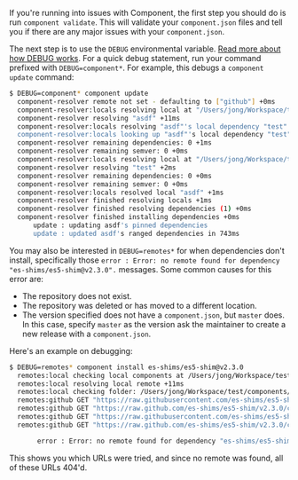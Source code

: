 If you're running into issues with Component, the first step you should do is run `component validate`. This will validate your `component.json` files and tell you if there are any major issues with your `component.json`.

The next step is to use the `DEBUG` environmental variable. [Read more about how DEBUG works](https://github.com/visionmedia/debug). For a quick debug statement, run your command prefixed with `DEBUG=component*`. For example, this debugs a `component update` command:

```bash
$ DEBUG=component* component update
  component-resolver remote not set - defaulting to ["github"] +0ms
  component-resolver:locals resolving local at "/Users/jong/Workspace/test" +0ms
  component-resolver resolving "asdf" +11ms
  component-resolver:locals resolving "asdf"'s local dependency "test". +5ms
  component-resolver:locals looking up "asdf"'s local dependency "test" at "/Users/jong/Workspace/test/lib/test". +0ms
  component-resolver remaining dependencies: 0 +1ms
  component-resolver remaining semver: 0 +0ms
  component-resolver:locals resolving local at "/Users/jong/Workspace/test/lib/test" +1ms
  component-resolver resolving "test" +2ms
  component-resolver remaining dependencies: 0 +0ms
  component-resolver remaining semver: 0 +0ms
  component-resolver:locals resolved local "asdf" +1ms
  component-resolver finished resolving locals +1ms
  component-resolver finished resolving dependencies (1) +0ms
  component-resolver finished installing dependencies +0ms
      update : updating asdf's pinned dependencies
      update : updated asdf's ranged dependencies in 743ms
```

You may also be interested in `DEBUG=remotes*` for when dependencies don't install, specifically those `error : Error: no remote found for dependency "es-shims/es5-shim@v2.3.0".` messages. Some common causes for this error are:

- The repository does not exist.
- The repository was deleted or has moved to a different location.
- The version specified does not have a `component.json`, but `master` does. In this case, specify `master` as the version ask the maintainer to create a new release with a `component.json`.

Here's an example on debugging:

```bash
$ DEBUG=remotes* component install es-shims/es5-shim@v2.3.0
  remotes:local checking local components at /Users/jong/Workspace/test/components +0ms
  remotes:local resolving local remote +11ms
  remotes:local checking folder: /Users/jong/Workspace/test/components/es-shims/es5-shim +1ms
  remotes:github GET "https://raw.githubusercontent.com/es-shims/es5-shim/v2.3.0/component.json" +0ms
  remotes:github GET "https://raw.github.com/es-shims/es5-shim/v2.3.0/component.json" +352ms
  remotes:github GET "https://raw.githubusercontent.com/es-shims/es5-shim/v2.3.0/component.json" +284ms
  remotes:github GET "https://raw.github.com/es-shims/es5-shim/v2.3.0/component.json" +124ms

       error : Error: no remote found for dependency "es-shims/es5-shim@v2.3.0".
```

This shows you which URLs were tried, and since no remote was found, all of these URLs 404'd.

